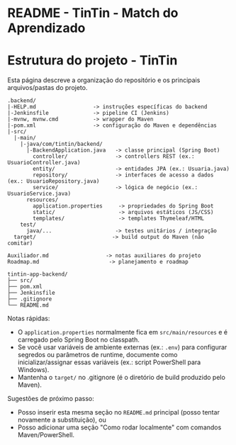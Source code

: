 # README - TinTin - Match do Aprendizado

# Estrutura do projeto - TinTin

Esta página descreve a organização do repositório e os principais arquivos/pastas do projeto.

```
.backend/
|-HELP.md                  -> instruções específicas do backend
|-Jenkinsfile              -> pipeline CI (Jenkins)
|-mvnw, mvnw.cmd           -> wrapper do Maven
|-pom.xml                  -> configuração do Maven e dependências
|-src/
  |-main/
    |-java/com/tintin/backend/
      |-BackendApplication.java   -> classe principal (Spring Boot)
        controller/               -> controllers REST (ex.: UsuarioController.java)
        entity/                   -> entidades JPA (ex.: Usuaria.java)
        repository/               -> interfaces de acesso a dados (ex.: UsuarioRepository.java)
        service/                  -> lógica de negócio (ex.: UsuarioService.java)
      resources/
        application.properties     -> propriedades do Spring Boot
        static/                    -> arquivos estáticos (JS/CSS)
        templates/                 -> templates Thymeleaf/HTML
    test/
      java/...                    -> testes unitários / integração
  target/                        -> build output do Maven (não comitar)

Auxiliador.md                  -> notas auxiliares do projeto
Roadmap.md                      -> planejamento e roadmap

tintin-app-backend/
├── src/
├── pom.xml
├── Jenkinsfile
├── .gitignore
└── README.md
```

Notas rápidas:
- O `application.properties` normalmente fica em `src/main/resources` e é carregado pelo Spring Boot no classpath.
- Se você usar variáveis de ambiente externas (ex.: `.env`) para configurar segredos ou parâmetros de runtime, documente como inicializar/assignar essas variáveis (ex.: script PowerShell para Windows).
- Mantenha o `target/` no .gitignore (é o diretório de build produzido pelo Maven).

Sugestões de próximo passo:
- Posso inserir esta mesma seção no `README.md` principal (posso tentar novamente a substituição), ou
- Posso adicionar uma seção "Como rodar localmente" com comandos Maven/PowerShell.
